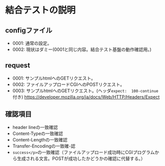 # 結合テストの説明

## configファイル

- 0001: 通常の設定。
- 0002: 現状はダミー(0001と同じ内容。結合テスト基盤の動作確認用。)

## request

- 0001: サンプルhtmlへのGETリクエスト。
- 0002: ファイルアップロードCGIへのPOSTリクエスト。
- 0003: サンプルhtmlへのGETリクエスト。(ヘッダ`expect:  100-continue` 付き)
    <https://developer.mozilla.org/ja/docs/Web/HTTP/Headers/Expect>

## 確認項目

- header lineの一致確認
- Content-Typeの一致確認
- Content-Lengthの一致確認
- Transfer-Encodingの一致確-認
- `success</p>`の一致確認（ファイルアップロード成功時にCGIプログラムから生成される文言。POSTが成功したかどうかの確認に代替する。）
